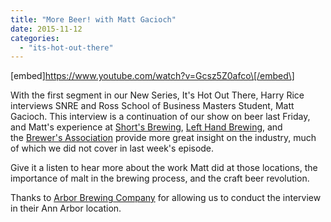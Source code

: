```yaml
---
title: "More Beer! with Matt Gacioch"
date: 2015-11-12
categories: 
  - "its-hot-out-there"
---
```


\[embed\]https://www.youtube.com/watch?v=Gcsz5Z0afco\[/embed\]

With the first segment in our New Series, It's Hot Out There, Harry Rice interviews SNRE and Ross School of Business Masters Student, Matt Gacioch. This interview is a continuation of our show on beer last Friday, and Matt's experience at [Short's Brewing](https://www.shortsbrewing.com), [Left Hand Brewing](http://lefthandbrewing.com), and the [Brewer's Association](https://www.brewersassociation.org) provide more great insight on the industry, much of which we did not cover in last week's episode.

Give it a listen to hear more about the work Matt did at those locations, the importance of malt in the brewing process, and the craft beer revolution.

Thanks to [Arbor Brewing Company](http://www.arborbrewing.com) for allowing us to conduct the interview in their Ann Arbor location.
